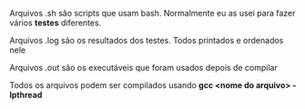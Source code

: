 Arquivos .sh são scripts que usam bash. Normalmente eu as usei para fazer vários __testes__ diferentes.

Arquivos .log são os resultados dos testes. Todos printados e ordenados nele

Arquivos .out são os executáveis que foram usados depois de compilar

Todos os arquivos podem ser compilados usando __gcc \<nome do arquivo\> -lpthread__
